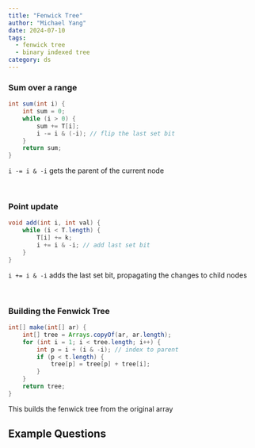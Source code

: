 ```yaml
---
title: "Fenwick Tree"
author: "Michael Yang"
date: 2024-07-10
tags:
  - fenwick tree
  - binary indexed tree
category: ds
---
```


### Sum over a range

```java
int sum(int i) {
    int sum = 0;
    while (i > 0) {
        sum += T[i];
        i -= i & (-i); // flip the last set bit
    }
    return sum;
}
```

`i -= i & -i` gets the parent of the current node

<br>

### Point update

```java
void add(int i, int val) {
    while (i < T.length) {
        T[i] += k;
        i += i & -i; // add last set bit
    }
}
```

`i += i & -i` adds the last set bit, propagating the changes to child nodes

<br>

### Building the Fenwick Tree

```java
int[] make(int[] ar) {
    int[] tree = Arrays.copyOf(ar, ar.length);
    for (int i = 1; i < tree.length; i++) {
        int p = i + (i & -i); // index to parent
        if (p < t.length) {
            tree[p] = tree[p] + tree[i];
        }
    }
    return tree;
}
```

This builds the fenwick tree from the original array

## Example Questions
